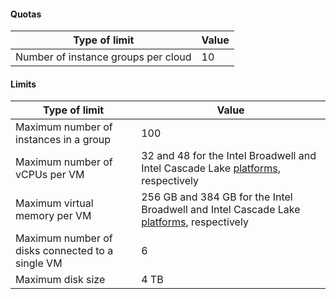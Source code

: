 #### Quotas

| Type of limit | Value |
| ----- | ----- |
| Number of instance groups per cloud | 10 |

#### Limits

| Type of limit | Value |
| ----- | ----- |
| Maximum number of instances in a group | 100 |
| Maximum number of vCPUs per VM | 32 and 48 for the Intel Broadwell and Intel Cascade Lake [platforms](../../compute/concepts/vm-platforms.md), respectively |
| Maximum virtual memory per VM | 256 GB and 384 GB for the Intel Broadwell and Intel Cascade Lake [platforms](../../compute/concepts/vm-platforms.md), respectively |
| Maximum number of disks connected to a single VM | 6 |
| Maximum disk size | 4 TB |